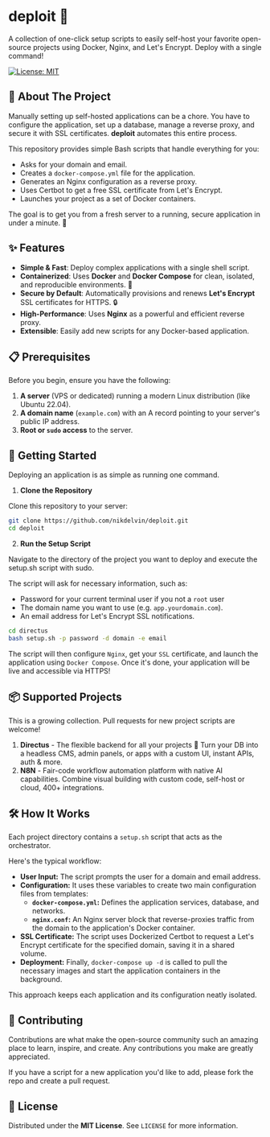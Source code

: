 # deploit 💾

A collection of one-click setup scripts to easily self-host your favorite open-source projects using Docker, Nginx, and Let's Encrypt. Deploy with a single command!

[![License: MIT](https://img.shields.io/badge/License-MIT-blue.svg)](https://opensource.org/licenses/MIT)

## 🤔 About The Project

Manually setting up self-hosted applications can be a chore. You have to configure the application, set up a database, manage a reverse proxy, and secure it with SSL certificates. **deploit** automates this entire process.

This repository provides simple Bash scripts that handle everything for you:
* Asks for your domain and email.
* Creates a `docker-compose.yml` file for the application.
* Generates an Nginx configuration as a reverse proxy.
* Uses Certbot to get a free SSL certificate from Let's Encrypt.
* Launches your project as a set of Docker containers.

The goal is to get you from a fresh server to a running, secure application in under a minute. 🚀

## ✨ Features

* **Simple & Fast**: Deploy complex applications with a single shell script.
* **Containerized**: Uses **Docker** and **Docker Compose** for clean, isolated, and reproducible environments. 🐳
* **Secure by Default**: Automatically provisions and renews **Let's Encrypt** SSL certificates for HTTPS. 🔒
* **High-Performance**: Uses **Nginx** as a powerful and efficient reverse proxy.
* **Extensible**: Easily add new scripts for any Docker-based application.

## 📋 Prerequisites

Before you begin, ensure you have the following:

1.  **A server** (VPS or dedicated) running a modern Linux distribution (like Ubuntu 22.04).
2.  **A domain name** (`example.com`) with an A record pointing to your server's public IP address.
3.  **Root or `sudo` access** to the server.

## 🚀 Getting Started

Deploying an application is as simple as running one command.

1. **Clone the Repository**

Clone this repository to your server:

```bash
git clone https://github.com/nikdelvin/deploit.git
cd deploit
```

2. **Run the Setup Script**

Navigate to the directory of the project you want to deploy and execute the setup.sh script with sudo.

The script will ask for necessary information, such as:
- Password for your current terminal user if you not a `root` user
- The domain name you want to use (e.g. `app.yourdomain.com`).
- An email address for Let's Encrypt SSL notifications.

```bash
cd directus
bash setup.sh -p password -d domain -e email
```

The script will then configure `Nginx`, get your `SSL` certificate, and launch the application using `Docker Compose`. Once it's done, your application will be live and accessible via HTTPS!

## 📦 Supported Projects

This is a growing collection. Pull requests for new project scripts are welcome!

1. **Directus** - The flexible backend for all your projects 🐰 Turn your DB into a headless CMS, admin panels, or apps with a custom UI, instant APIs, auth & more.
2. **N8N** - Fair-code workflow automation platform with native AI capabilities. Combine visual building with custom code, self-host or cloud, 400+ integrations.

## 🛠️ How It Works

Each project directory contains a `setup.sh` script that acts as the orchestrator.

Here's the typical workflow:
* **User Input:** The script prompts the user for a domain and email address.
* **Configuration:** It uses these variables to create two main configuration files from templates:
    * **`docker-compose.yml`:** Defines the application services, database, and networks.
    * **`nginx.conf`:** An Nginx server block that reverse-proxies traffic from the domain to the application's Docker container.
* **SSL Certificate:** The script uses Dockerized Certbot to request a Let's Encrypt certificate for the specified domain, saving it in a shared volume.
* **Deployment:** Finally, `docker-compose up -d` is called to pull the necessary images and start the application containers in the background.

This approach keeps each application and its configuration neatly isolated.

## 🤝 Contributing

Contributions are what make the open-source community such an amazing place to learn, inspire, and create. Any contributions you make are greatly appreciated.

If you have a script for a new application you'd like to add, please fork the repo and create a pull request.

## 📄 License

Distributed under the **MIT License**. See `LICENSE` for more information.